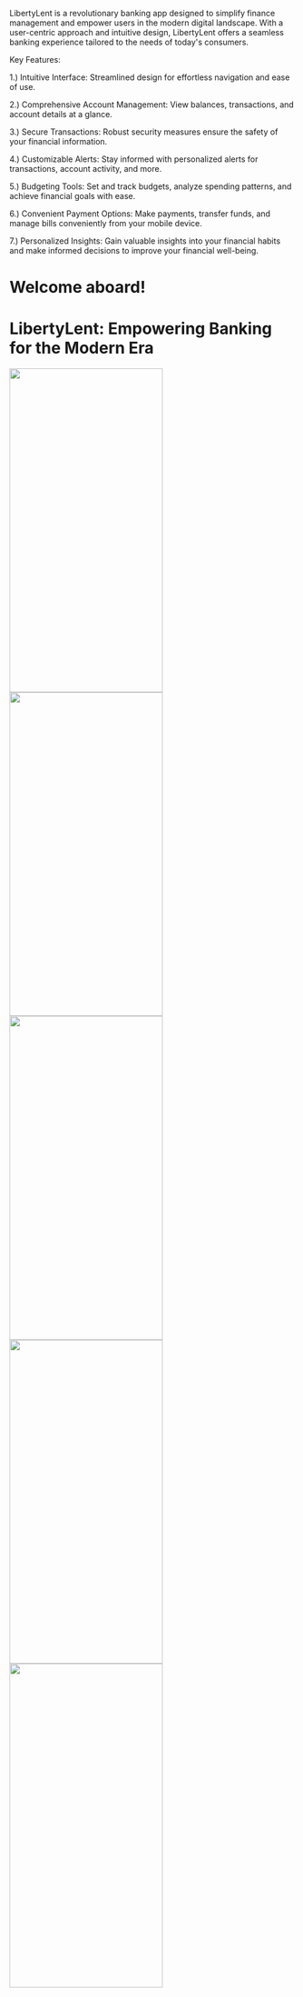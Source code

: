 LibertyLent is a revolutionary banking app designed to simplify finance management and empower users in the modern digital landscape. With a user-centric approach and intuitive design, LibertyLent offers a seamless banking experience tailored to the needs of today's consumers.

Key Features:

1.) Intuitive Interface: Streamlined design for effortless navigation and ease of use.

2.) Comprehensive Account Management: View balances, transactions, and account details at a glance.

3.) Secure Transactions: Robust security measures ensure the safety of your financial information.

4.) Customizable Alerts: Stay informed with personalized alerts for transactions, account activity, and more.

5.) Budgeting Tools: Set and track budgets, analyze spending patterns, and achieve financial goals with ease.

6.) Convenient Payment Options: Make payments, transfer funds, and manage bills conveniently from your mobile device.

7.) Personalized Insights: Gain valuable insights into your financial habits and make informed decisions to improve your financial well-being.

# Welcome aboard!

# LibertyLent: Empowering Banking for the Modern Era

<img src="https://github.com/Thembani77/Liberty-Lend/assets/121121729/110facfc-9db9-493c-b459-920cfbadd2cf" width ="270" height = "570">

<img src="https://github.com/Thembani77/Liberty-Lend/assets/121121729/1dd3bb6b-c428-435f-bfaa-90ba7a1a47f6" width ="270" height = "570">

<img src="https://github.com/Thembani77/Liberty-Lend/assets/121121729/b5fde2c6-3921-4881-9346-f5f49ee2d142" width ="270" height = "570">

<img src="https://github.com/Thembani77/Liberty-Lend/assets/121121729/78a4348a-0250-4548-8f34-8368c5949eed" width ="270" height = "570">

<img src="https://github.com/Thembani77/Liberty-Lend/assets/121121729/62ba85f3-b5ed-44ad-bf5e-587f87f3bd7d" width ="270" height = "570">





